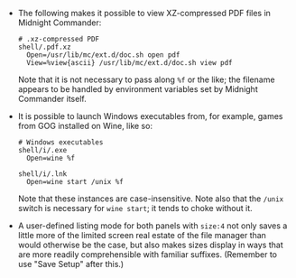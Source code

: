 * The following makes it possible to view XZ-compressed PDF files in Midnight
Commander:

    ```
    # .xz-compressed PDF
    shell/.pdf.xz
      Open=/usr/lib/mc/ext.d/doc.sh open pdf
      View=%view{ascii} /usr/lib/mc/ext.d/doc.sh view pdf
    ```
   
    Note that it is not necessary to pass along `%f` or the like; the filename
    appears to be handled by environment variables set by Midnight Commander
    itself.

* It is possible to launch Windows executables from, for example, games from
GOG installed on Wine, like so:

    ```
    # Windows executables
    shell/i/.exe
      Open=wine %f
    
    shell/i/.lnk
      Open=wine start /unix %f
    ```

    Note that these instances are case-insensitive. Note also that the `/unix`
    switch is necessary for `wine start`; it tends to choke without it.

* A user-defined listing mode for both panels with `size:4` not only saves a
little more of the limited screen real estate of the file manager than would
otherwise be the case, but also makes sizes display in ways that are more
readily comprehensible with familiar suffixes. (Remember to use "Save Setup"
after this.)
